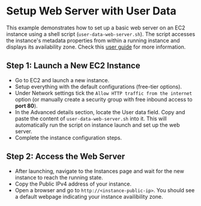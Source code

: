 # Setup Web Server with User Data

This example demonstrates how to set up a basic web server on an EC2 instance using a shell script (`user-data-web-server.sh`). The script accesses the instance's metadata properties from within a running instance and displays its availability zone. Check this [user guide](https://docs.aws.amazon.com/AWSEC2/latest/UserGuide/instancedata-data-retrieval.html#instancedata-inside-access) for more information.

## Step 1: Launch a New EC2 Instance

- Go to EC2 and launch a new instance.
- Setup everything with the default configurations (free-tier options).
- Under Network settings tick the `Allow HTTP traffic from the internet` option (or manually create a security group with free inbound access to **port 80**).
- In the Advanced details section, locate the User data field. Copy and paste the content of `user-data-web-server.sh` into it. This will automatically run the script on instance launch and set up the web server.
- Complete the instance configuration steps.

## Step 2: Access the Web Server

- After launching, navigate to the Instances page and wait for the new instance to reach the running state.
- Copy the Public IPv4 address of your instance.
- Open a browser and go to `http://<instance-public-ip>`. You should see a default webpage indicating your instance availibility zone.
